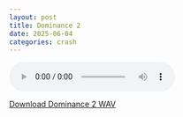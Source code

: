 ```yaml
---
layout: post
title: Dominance 2
date: 2025-06-04
categories: crash
---
```

<audio controls>
  <source src="/assets/audio/crash/Crash_Dominance 2_brumalsaito.wav" type="audio/wav">
</audio>
<p><a href="/assets/audio/crash/Crash_Dominance 2_brumalsaito.wav" download>Download Dominance 2 WAV</a></p>